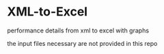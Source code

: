 # XML-to-Excel
performance details from xml  to excel with graphs

the input files necessary are not provided in this repo
